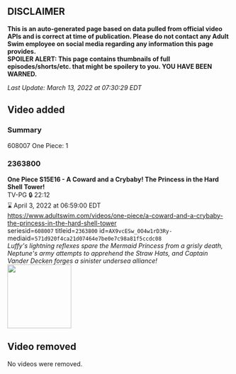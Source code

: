 ## DISCLAIMER
**This is an auto-generated page based on data pulled from official video APIs and is correct at time of publication. Please do not contact any Adult Swim employee on social media regarding any information this page provides.**  
**SPOILER ALERT: This page contains thumbnails of full episodes/shorts/etc. that might be spoilery to you. YOU HAVE BEEN WARNED.**  

_Last Update: March 13, 2022 at 07:30:29 EDT_
## Video added
### Summary
608007 One Piece: 1  
### 2363800
**One Piece S15E16 - A Coward and a Crybaby! The Princess in the Hard Shell Tower!**  
TV-PG 🔒 22:12  
⌛ April 3, 2022 at 06:59:00 EDT  
https://www.adultswim.com/videos/one-piece/a-coward-and-a-crybaby-the-princess-in-the-hard-shell-tower  
seriesid=`608007` titleid=`2363800` id=`AX9vcESw_0O4w1rD3Ry-` mediaid=`571d920f4ca21d07464e7be0e7c98a81f5ccdc08`  
_Luffy's lightning reflexes spare the Mermaid Princess from a grisly death, Neptune's army attempts to apprehend the Straw Hats, and Captain Vander Decken forges a sinister undersea alliance!_  
<a href="https://media.cdn.adultswim.com/uploads/20220309/thumbnails/2_2239118121-OnePiece_532_ACowardAndACrybabyThePrincessInTheHardShellTower.png"><img src="https://media.cdn.adultswim.com/uploads/20220309/thumbnails/2_2239118121-OnePiece_532_ACowardAndACrybabyThePrincessInTheHardShellTower.png" height="144px" /></a>
## Video removed
No videos were removed.  
